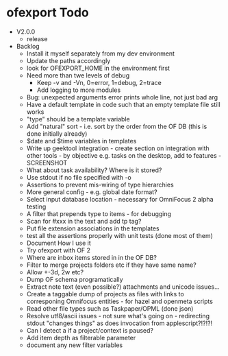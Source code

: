# ofexport Todo

- V2.0.0
    - release
- Backlog
    - Install it myself separately from my dev environment
    - Update the paths accordingly
    - look for OFEXPORT_HOME in the environment first
    - Need more than twe levels of debug
        - Keep -v and -Vn, 0=error, 1=debug, 2=trace
        - Add logging to more modules
    - Bug: unexpected arguments error prints whole line, not just bad arg
    - Have a default template in code such that an empty template file still works
    - "type" should be a template variable
    - Add "natural" sort - i.e. sort by the order from the OF DB (this is done initially already)
    - $date and $time variables in templates
    - Write up geektool integration - create section on integration with other tools - by objective e.g. tasks on the desktop, add to features - SCREENSHOT
    - What about task availability? Where is it stored?
    - Use stdout if no file specified with -o
    - Assertions to prevent mis-wiring of type hierarchies
    - More general config - e.g. global date format?
    - Select input database location - necessary for OmniFocus 2 alpha testing
    - A filter that prepends type to items - for debugging
    - Scan for #xxx in the text and add tp tag?
    - Put file extension associations in the templates
    - test all the assertions properly with unit tests (done most of them)
    - Document How I use it
    - Try ofexport with OF 2
    - Where are inbox items stored in in the OF DB?
    - Filter to merge projects folders etc if they have same name?
    - Allow +-3d, 2w etc?
    - Dump OF schema programatically
    - Extract note text (even possible?) attachments and unicode issues…
    - Create a taggable dump of projects as files with links to corresponing Omnifocus entities - for hazel and openmeta scripts
    - Read other file types such as Taskpaper/OPML (done json)
    - Resolve utf8/ascii issues - not sure what's going on - redirecting stdout "changes things" as does invocation from applescript?!?!?!
    - Can I detect a if a project/context is paused?
    - Add item depth as filterable parameter
    - document any new filter variables
